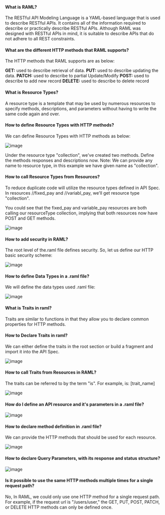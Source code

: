#### What is RAML?

The RESTful API Modeling Language is a YAML-based language that is used to describe RESTful APIs. It contains all of the information required to describe or practically describe RESTful APIs. Although RAML was designed with RESTful APIs in mind, it is suitable to describe APIs that do not adhere to all REST constraints.


#### What are the different HTTP methods that RAML supports?

The HTTP methods that RAML supports are as below:

**GET:** used to describe retrieval of data.
**PUT:** used to describe updating the data.
**PATCH:** used to describe to partial Update/Modify
**POST:** used to describe to add new record
**DELETE:** used to describe to delete record

#### What is Resource Types?

A resource type is a template that may be used by numerous resources to specify methods, descriptions, and parameters without having to write the same code again and over.

#### How to define Resource Types with HTTP methods?

We can define Resource Types with HTTP methods as below:

![image](https://github.com/user-attachments/assets/1403fd2a-b9f5-4e67-8b7a-19c04ef34999)

Under the resource type "collection", we've created two methods. Define the methods responses and descriptions now.
Note: We can provide any name to resource type, in this example we have given name as "collection".

#### How to call Resource Types from Resources?

To reduce duplicate code will utilize the resource types defined in API Spec. In resources //fixed_pay and //variabl_pay, we'll get resource type "collection".

You could see that the fixed_pay and variable_pay resources are both calling our resourceType collection, implying that both resources now have POST and GET methods.

![image](https://github.com/user-attachments/assets/a2ba9558-64ed-4222-851c-3120ed71947a)

#### How to add security in RAML?

The root level of the.raml file defines security. So, let us define our HTTP basic security scheme:

![image](https://github.com/user-attachments/assets/2b6abdeb-435c-48a9-ba54-fd142ac7cb61)

#### How to define Data Types in a .raml file?

We will define the data types used .raml file:

![image](https://github.com/user-attachments/assets/fdc9bb13-eda5-4fa2-9d88-a27d5d3b123a)

#### What is Traits in raml?

Traits are similar to functions in that they allow you to declare common properties for HTTP methods.

#### How to Declare Traits in raml?

We can either define the traits in the root section or build a fragment and import it into the API Spec.


![image](https://github.com/user-attachments/assets/f6365d38-5aab-4774-a5d3-bbdc43e036e5)

#### How to call Traits from Resources in RAML?

The traits can be referred to by the term "is". For example, is: [trait_name]

![image](https://github.com/user-attachments/assets/91e35047-5a43-47e3-b17f-ca9828454401)


#### How do I define an API resource and it's parameters in a .raml file?

![image](https://github.com/user-attachments/assets/77baa110-48a8-4755-91d4-bb171536908d)


#### How to declare method definition in .raml file?

We can provide the HTTP methods that should be used for each resource.

![image](https://github.com/user-attachments/assets/086c5419-eefd-4434-9063-639c8a40e392)


#### How to declare Query Parameters, with its response and status structure?

![image](https://github.com/user-attachments/assets/2f036837-0134-4d9d-9d28-37c247bf2019)


#### Is it possible to use the same HTTP methods multiple times for a single request path?

No, In RAML, we could only use one HTTP method for a single request path. For example, if the request url is "/users/user," the GET, PUT, POST, PATCH, or DELETE HTTP methods can only be defined once.
